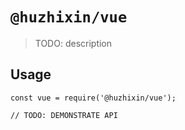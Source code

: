 # `@huzhixin/vue`

> TODO: description

## Usage

```
const vue = require('@huzhixin/vue');

// TODO: DEMONSTRATE API
```
